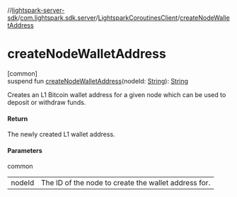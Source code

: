//[lightspark-server-sdk](../../../index.md)/[com.lightspark.sdk.server](../index.md)/[LightsparkCoroutinesClient](index.md)/[createNodeWalletAddress](create-node-wallet-address.md)

# createNodeWalletAddress

[common]\
suspend fun [createNodeWalletAddress](create-node-wallet-address.md)(nodeId: [String](https://kotlinlang.org/api/latest/jvm/stdlib/kotlin/-string/index.html)): [String](https://kotlinlang.org/api/latest/jvm/stdlib/kotlin/-string/index.html)

Creates an L1 Bitcoin wallet address for a given node which can be used to deposit or withdraw funds.

#### Return

The newly created L1 wallet address.

#### Parameters

common

| | |
|---|---|
| nodeId | The ID of the node to create the wallet address for. |
